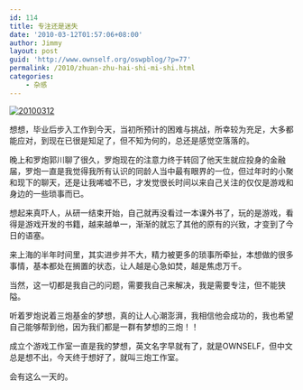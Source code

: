 ```yaml
---
id: 114
title: 专注还是迷失
date: '2010-03-12T01:57:06+08:00'
author: Jimmy
layout: post
guid: 'http://www.ownself.org/oswpblog/?p=77'
permalink: /2010/zhuan-zhu-hai-shi-mi-shi.html
categories:
    - 杂感
---
```


[![20100312](/wp-content/uploads/2010/08034ecabfec_1DC9/20100312_thumb.jpg "20100312")](/wp-content/uploads/2010/08034ecabfec_1DC9/20100312.jpg)

想想，毕业后步入工作到今天，当初所预计的困难与挑战，所幸较为充足，大多都能应对，到现在已很是知足了，但不知为何的，总还是感觉空落落的。

晚上和罗炮郭川聊了很久，罗炮现在的注意力终于转回了他天生就应投身的金融届，罗炮一直是我觉得我所有认识的同龄人当中最有眼界的一位，但过年时的小聚和现下的聊天，还是让我唏嘘不已，才发觉很长时间以来自己关注的仅仅是游戏和身边的一些琐事而已。

想起来真吓人，从研一结束开始，自己就再没看过一本课外书了，玩的是游戏，看得是游戏开发的书籍，越来越单一，渐渐的就忘了其他的原有的兴致，才变到了今日的语塞。

来上海的半年时间里，其实进步并不大，精力被更多的琐事所牵扯，本想做的很多事情，基本都处在搁置的状态，让人越是心急如焚，越是焦虑万千。

当然，这一切都是我自己的问题，需要我自己来解决，我是需要专注，但不能狭隘。

听着罗炮说着三炮基金的梦想，真的让人心潮澎湃，我相信他会成功的，我也希望自己能够帮到他，因为我们都是一群有梦想的三炮！！

成立个游戏工作室一直是我的梦想，英文名字早就有了，就是OWNSELF，但中文总是想不出，今天终于想好了，就叫三炮工作室。

会有这么一天的。